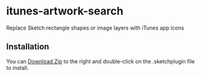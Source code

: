 # itunes-artwork-search
Replace Sketch rectangle shapes or image layers with iTunes app icons

## Installation
You can [Download Zip](https://github.com/jonmmay/itunes-artwork-search/archive/master.zip) to the right and double-click on the .sketchplugin file to install.
